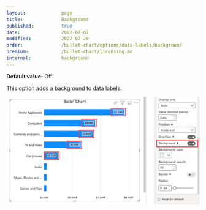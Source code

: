 ```yaml
---
layout:             page
title:              Background
published:          true
date:               2022-07-07
modified:   	    2022-07-20
order:              /bullet-chart/options/data-labels/background
premium:            /bullet-chart/licensing.md
internal:           background
---
```


**Default value:** Off

This option adds a background to data labels.

<img src="images/data-labels-background.png" width="700">